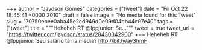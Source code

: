 
+++
author = "Jaydson Gomes"
categories = ["tweet"]
date = "Fri Oct 22 18:45:41 +0000 2010"
draft = false
image = "No media found for this Tweet"
slug = "70750ebee0aba45e2cd949d0e09d04bb44e97e40"
tags = ["tweet"]
title = """Heheheh RT @lppjunior: Se..."""
tweet = true
tweet_url = "https://twitter.com/jaydson/status/28430342900"
+++
Heheheh RT @lppjunior: Seu salário tá na média? http://bit.ly/ay3hmF
